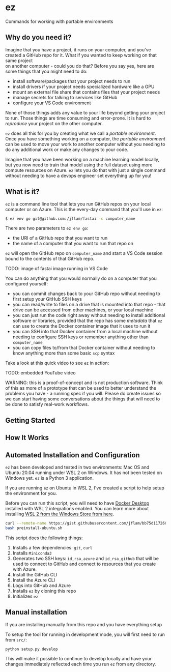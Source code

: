 # ez

Commands for working with portable environments

## Why do you need it?

Imagine that you have a project, it runs on your computer, and you've created
a GitHub repo for it. What if you wanted to keep working on that same project  
on another computer - could you do that? Before you say yes, here are some
things that you might need to do:

- install software/packages that your project needs to run
- install drivers if your project needs specialized hardware like a GPU
- mount an external file share that contains files that your project needs
- manage secrets for talking to services like GitHub
- configure your VS Code environment

None of those things adds any value to your life beyond getting your project
to run. Those things are time consuming and error-prone. It is hard to 
_reproduce_ your project on the other computer.

`ez` does all this for you by creating what we call a _portable environment_.
Once you have something working on a computer, the _portable environment_ can
be used to move your work to another computer without you needing to do
any additional work or make any changes to your code.

Imagine that you have been working on a machine learning model locally, but
you now need to train that model using the full dataset using more compute
resources on Azure. `ez` lets you do that with just a single command without
needing to have a devops engineer set everything up for you!

## What is it?

`ez` is a command line tool that lets you run GitHub repos on your local
computer or on Azure. This is the every-day command that you'll use in `ez`:

```sh
$ ez env go git@github.com:/jflam/fastai -c computer_name
```

There are two parameters to `ez env go`:

- the URI of a GitHub repo that you want to run
- the name of a computer that you want to run that repo on

`ez` will open the GitHub repo on `computer_name` and start a VS Code session
bound to the contents of that GitHub repo. 

TODO: image of fastai image running in VS Code

You can do anything that you would normally do on a computer that you
configured yourself:

- you can commit changes back to your GitHub repo without needing to first
  setup your GitHub SSH keys
- you can read/write to files on a drive that is mounted into that repo - that
  drive can be accessed from other machines, or your local machine
- you can just run the code right away without needing to install additional
  software or libraries, provided that the repo has some _metadata_ that `ez`
  can use to create the Docker container image that it uses to run it
- you can SSH into that Docker container from a local machine without needing
  to configure SSH keys or remember anything other than `computer_name`
- you can copy files to/from that Docker container without needing to know
  anything more than some basic `scp` syntax

Take a look at this quick video to see `ez` in action:

TODO: embedded YouTube video

WARNING: this is a proof-of-concept and is not production software. Think of
this as more of a prototype that can be used to better understand the problems
you have - a running spec if you will. Please do create issues so we can start
having some conversations about the things that will need to be done to 
satisfy real-work workflows.

## Getting Started


## How It Works

## Automated Installation and Configuration

`ez` has been developed and tested in two environments: Mac OS and Ubuntu
20.04 running under WSL 2 on Windows. It has not been tested on Windows yet. 
`ez` is a Python 3 application.

If you are running `ez` on Ubuntu in WSL 2, I've created a script to help
setup the environment for you. 

Before you can run this script, you will need to have [Docker
Desktop](https://docs.microsoft.com/en-us/windows/wsl/tutorials/wsl-containers)
installed with WSL 2 integrations enabled. You can learn more about installing
[WSL 2 from the Windows Store from
here](https://devblogs.microsoft.com/commandline/a-preview-of-wsl-in-the-microsoft-store-is-now-available/).

```sh
curl --remote-name https://gist.githubusercontent.com/jflam/bb75d1172607eba59edfec0157fa724b/raw/f4fdee178235d9a658be47ba1efd708b03e2d968/preinstall-ubuntu.sh
bash preinstall-ubuntu.sh
```

This script does the following things:

1. Installs a few dependencies: `git`, `curl`
1. Installs `Miniconda3`
1. Generates two SSH keys: `id_rsa_azure` and `id_rsa_github` that will be 
used to connect to GitHub and connect to resources that you create with
Azure.
1. Install the GitHub CLI
1. Install the Azure CLI
1. Logs into GitHub and Azure
1. Installs `ez` by cloning this repo
1. Initializes `ez`

## Manual installation

If you are installing manually from this repo and you have everything setup

To setup the tool for running in development mode, you will first need to
run from `src/`:

```
python setup.py develop
```

This will make it possible to continue to develop locally and have your 
changes immediately reflected each time you run `ez` from any directory.
